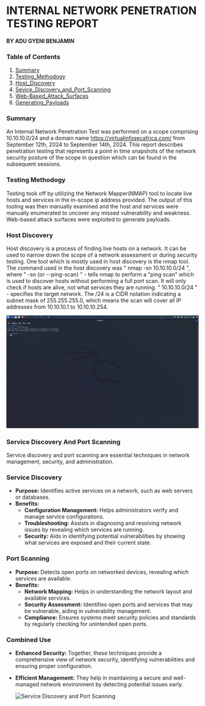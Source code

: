# INTERNAL NETWORK PENETRATION TESTING REPORT
#### BY ADU GYENI BENJAMIN

### Table of Contents
1. [Summary](#summary)
2. [Testing_Methodogy](#TestingMethodogy)
3. [Host_Discovery](#HostDiscovery)
4. [Sevice_Discovery_and_Port_Scanning](#SeviceDiscoveryandPortScanning)
5. [Web-Based_Attack_Surfaces](#Web-BasedAttackSurfaces)
6. [Generating_Payloads](#GeneratingPayloads)

### Summary
An Internal Network Penetration Test was performed on a scope comprising 10.10.10.0/24 and a domain name https://virtualinfosecafrica.com/ from September 12th, 2024 to September 14th, 2024. This report describes penetration testing that represents a point in time snapshots of the network security posture of the scope in question which can be found in the subsequent sessions.


### Testing Methodogy
Testing took off by utilizing the Network Mapper(NMAP) tool to locate live hosts and services in the in-scope ip address provided. The output of this tooling was then manually examined and the host and services were manually enumerated to uncover any missed vulnerability and weakness. Web-based attack surfaces were exploited to generate payloads.


### Host Discovery
Host discovery is a process of finding live hosts on a network. It can be used to narrow down the scope of a network assessment or during security testing. One tool which is mostly used in host discovery is the nmap tool. The command used in the host discovery was " nmap -sn 10.10.10.0/24 ", where " -sn (or --ping-scan) " - tells nmap to perform a "ping scan" which is used to discover hosts without performing a full port scan. It will only check if hosts are alive, not what services they are running.
" 10.10.10.0/24 " - specifies the target network. The /24 is a CIDR notation indicating a subnet mask of 255.255.255.0, which means the scan will cover all IP addresses from 10.10.10.1 to 10.10.10.254.

![Host Discovery](Images/host_discovery.png)


### Service Discovery And Port Scanning
Service discovery and port scanning are essential techniques in network management, security, and administration.

### Service Discovery
- **Purpose:** Identifies active services on a network, such as web servers or databases.
- **Benefits:**
  - **Configuration Management:** Helps administrators verify and manage service configurations.
  - **Troubleshooting:** Assists in diagnosing and resolving network issues by revealing which services are running.
  - **Security:** Aids in identifying potential vulnerabilities by showing what services are exposed and their current state.

### Port Scanning
- **Purpose:** Detects open ports on networked devices, revealing which services are available.
- **Benefits:**
  - **Network Mapping:** Helps in understanding the network layout and available services.
  - **Security Assessment:** Identifies open ports and services that may be vulnerable, aiding in vulnerability management.
  - **Compliance:** Ensures systems meet security policies and standards by regularly checking for unintended open ports.

### Combined Use
- **Enhanced Security:** Together, these techniques provide a comprehensive view of network security, identifying vulnerabilities and ensuring proper configuration.
- **Efficient Management:** They help in maintaining a secure and well-managed network environment by detecting potential issues early.
  
  ![Service Discovery and Port Scanning](Images/port_scanning_and_service_discovery.png)

  



